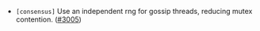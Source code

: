 - `[consensus]` Use an independent rng for gossip threads, reducing mutex contention.
  ([\#3005](https://github.com/depinnetwork/por-consensus/issues/3005))
